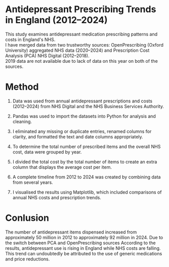 
# Antidepressant Prescribing Trends in England (2012–2024)
This study examines antidepressant medication prescribing patterns and costs in England's NHS.  
I have merged data from two trustworthy sources: OpenPrescribing (Oxford University) aggregated NHS data (2020–2024) and Prescription Cost Analysis (PCA) NHS Digital (2012–2018).  
2019 data are not available due to lack of data on this year on both of the sources.

# Method
1. Data was used from annual antidepressant prescriptions and costs (2012–2024) from NHS Digital and the NHS Business Services Authority.

 2. Pandas was used to import the datasets into Python for analysis and cleaning.

 3. I eliminated any missing or duplicate entries, renamed columns for clarity, and formatted the text and date columns appropriately.

 4. To determine the total number of prescribed items and the overall NHS cost, data were grouped by year.

 5. I divided the total cost by the total number of items to create an extra column that displays the average cost per item.

 6. A complete timeline from 2012 to 2024 was created by combining data from several years.

 7. I visualised the results using Matplotlib, which included comparisons of annual NHS costs and prescription trends.
    
# Conlusion 
The number of antidepressant items dispensed increased from approximately 50 million in 2012 to approximately 92 million in 2024. Due to the switch between PCA and OpenPrescribing sources According to the results, antidepressant use is rising in England while NHS costs are falling. This trend can undoubtedly be attributed to the use of generic medications and price reductions. 
